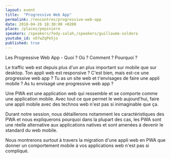 ```yaml
---
layout: event
title:  "Progressive Web App"
permalink: /rencontres/progressive-web-app
date: 2018-04-26 18:30:00 +0200
place: /places/pepiniere
speakers: /speakers/fedy-salah,/speakers/guillaume-soldera
youtube_id: vO7wZqPe5jo
published: true
---
```


Les Progressive Web App - Quoi ? Où ? Comment ? Pourquoi ?

Le traffic web est depuis plus d'un an plus important sur mobile que sur desktop. Ton appli web est responsive ? C'est bien, mais est-ce une progressive web app ? Tu as un site web et t'envisages de faire une appli mobile ? As tu envisagé une progressive web app ?

Une PWA est une application web qui ressemble et se comporte comme une application mobile. Avec tout ce que permet le web aujourd'hui, faire une appli mobile avec des technos web n'est pas si inimaginable que ça.

Durant notre session, nous détaillerons notamment les caractéristiques des PWA et nous expliquerons pourquoi dans la plupart des cas, les PWA sont une réelle alternative aux applications natives et sont amenées à devenir le standard du web mobile.

Nous montrerons surtout à travers la migration d'une appli web en PWA que donner un comportement mobile à vos applications web n'est pas si compliqué.
